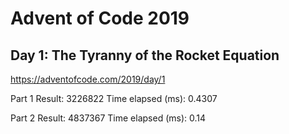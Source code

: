 # Advent of Code 2019 #
## Day 1: The Tyranny of the Rocket Equation ##
https://adventofcode.com/2019/day/1

Part 1
Result: 3226822
Time elapsed (ms): 0.4307

Part 2
Result: 4837367
Time elapsed (ms): 0.14

